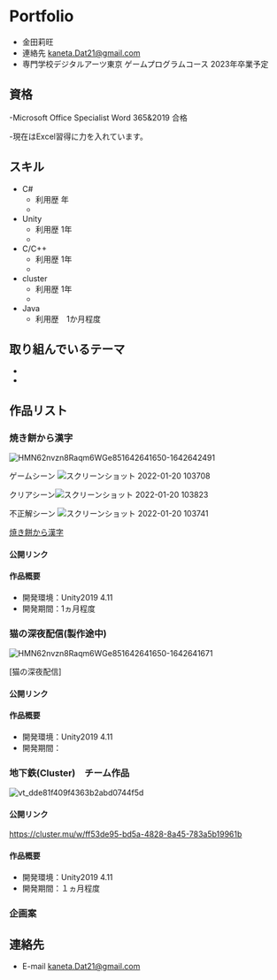 # Portfolio

- 金田莉旺
- 連絡先 kaneta.Dat21@gmail.com
- 専門学校デジタルアーツ東京 ゲームプログラムコース 2023年卒業予定

## 資格

-Microsoft Office Specialist Word 365&2019 合格

-現在はExcel習得に力を入れています。

## スキル
- C#
  - 利用歴 年
  -
- Unity
  - 利用歴 1年
  -
- C/C++
  - 利用歴 1年
  -
- cluster
  - 利用歴 1年
  -
- Java
  - 利用歴　1か月程度  

## 取り組んでいるテーマ
- 
- 

## 作品リスト

### 焼き餅から漢字
![HMN62nvzn8Raqm6WGe851642641650-1642642491](https://user-images.githubusercontent.com/82490736/150246386-237b7812-1c57-4101-a75a-7d75a6d7e938.gif)

ゲームシーン
![スクリーンショット 2022-01-20 103708](https://user-images.githubusercontent.com/82490736/150246724-7c233f98-aceb-4768-84d3-6e5d0140c85c.png)

クリアシーン![スクリーンショット 2022-01-20 103823](https://user-images.githubusercontent.com/82490736/150246916-f0a5c88e-2aad-43c3-8a6d-9c03b724b800.png)

不正解シーン
![スクリーンショット 2022-01-20 103741](https://user-images.githubusercontent.com/82490736/150246796-bf629e51-6626-4ab9-9570-d44ae1cf3aaa.png)

[焼き餅から漢字](https://github.com/kaneta0626/syougatu)

#### 公開リンク


#### 作品概要

- 開発環境：Unity2019 4.11
- 開発期間：1ヵ月程度


### 猫の深夜配信(製作途中)
![HMN62nvzn8Raqm6WGe851642641650-1642641671](https://user-images.githubusercontent.com/82490736/150245051-bbb925bc-ea76-4bf3-b0e8-fa214f852b9f.gif)

[猫の深夜配信]

#### 公開リンク

#### 作品概要

- 開発環境：Unity2019 4.11
- 開発期間：

### 地下鉄(Cluster)　チーム作品
![vt_dde81f409f4363b2abd0744f5d](https://user-images.githubusercontent.com/82490736/150243293-38f6722a-24a5-48d7-992c-3a77dfa0500f.jpg)

#### 公開リンク
https://cluster.mu/w/ff53de95-bd5a-4828-8a45-783a5b19961b

#### 作品概要

- 開発環境：Unity2019 4.11
- 開発期間：１ヵ月程度

### 企画案

## 連絡先
- E-mail kaneta.Dat21@gmail.com
